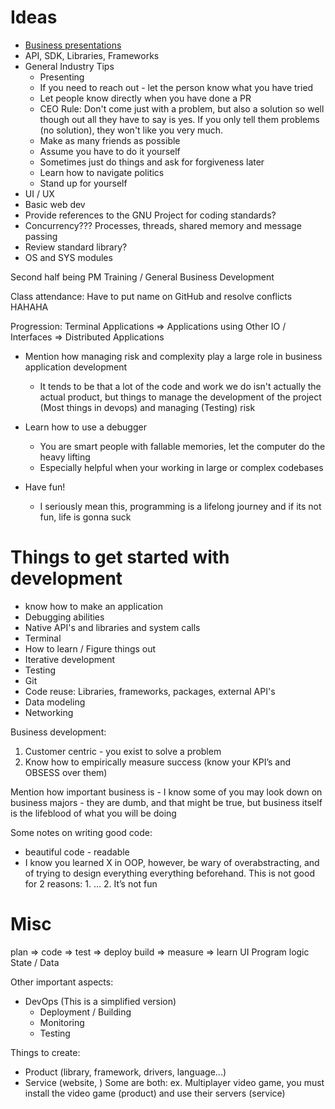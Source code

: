 # Ideas
* [Business presentations](https://github.com/TAMID-Tech-Consulting/education-resources/blob/master/slides/technical-presentations-in-business/Technical%20Presentations%20in%20Business.pdf)
* API, SDK, Libraries, Frameworks
* General Industry Tips
    * Presenting
    * If you need to reach out - let the person know what you have tried
    * Let people know directly when you have done a PR
    * CEO Rule: Don't come just with a problem, but also a solution so well though out all they have to say is yes. If you only tell them problems (no solution), they won't like you very much.
    * Make as many friends as possible
    * Assume you have to do it yourself
    * Sometimes just do things and ask for forgiveness later
    * Learn how to navigate politics
    * Stand up for yourself
* UI / UX
* Basic web dev
* Provide references to the GNU Project for coding standards? 
* Concurrency??? Processes, threads, shared memory and message passing
* Review standard library? 
* OS and SYS modules

Second half being PM Training / General Business Development  


Class attendance:
Have to put name on GitHub and resolve conflicts HAHAHA

Progression: 
Terminal Applications => Applications using Other IO / Interfaces => Distributed Applications

* Mention how managing risk and complexity play a large role in business application development
    * It tends to be that a lot of the code and work we do isn't actually the actual product, but things to manage the development of the project (Most things in devops) and managing (Testing) risk

* Learn how to use a debugger
    * You are smart people with fallable memories, let the computer do the heavy lifting
    * Especially helpful when your working in large or complex codebases
* Have fun!
    * I seriously mean this, programming is a lifelong journey and if its not fun, life is gonna suck
# Things to get started with development
* know how to make an application
* Debugging abilities
* Native API's and libraries and system calls
* Terminal
* How to learn / Figure things out
* Iterative development
* Testing
* Git
* Code reuse: Libraries, frameworks, packages, external API's
* Data modeling
* Networking

Business development:
1. Customer centric - you exist to solve a problem
2. Know how to empirically measure success (know your KPI’s and OBSESS over them)

Mention how important business is - I know some of you may look down on business majors - they are dumb, and that might be true, but business itself is the lifeblood of what you will be doing

Some notes on writing good code:
- beautiful code - readable
- I know you learned X in OOP, however, be wary of overabstracting, and of trying to design everything everything beforehand. This is not good for 2 reasons: 1. … 2. It’s not fun


# Misc
plan => code => test => deploy
build => measure => learn
UI
Program logic
State / Data

Other important aspects: 
* DevOps (This is a simplified version)
    * Deployment / Building
    * Monitoring
    * Testing 

Things to create: 
* Product (library, framework, drivers, language...)
* Service (website, )
Some are both: ex. Multiplayer video game, you must install the video game (product) and use their servers (service)